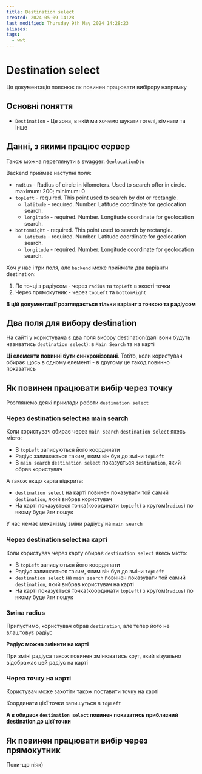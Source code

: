```yaml
---
title: Destination select
created: 2024-05-09 14:28
last modified: Thursday 9th May 2024 14:28:23
aliases: 
tags:
  - wwt
---
```

# Destination select

Ця документація пояснює як повинен працювати вибірору напрямку

## Основні поняття

- `Destination` - Це зона, в якій ми хочемо шукати готелі, кімнати та інше

## Данні, з якими працює сервер

Також можна переглянути в swagger: `GeolocationDto`

Backend приймає наступні поля:
- `radius` - Radius of circle in kilometers. Used to search offer in circle. maximum: 200; minimum: 0
- `topLeft` - required. This point used to search by dot or rectangle.
	- `latitude` - required. Number. Latitude coordinate for geolocation search.
	- `longitude` - required. Number. Longitude coordinate for geolocation search.
- `bottomRight` - required. This point used to search by rectangle.
	- `latitude` - required. Number. Latitude coordinate for geolocation search.
	- `longitude` - required. Number. Longitude coordinate for geolocation search.

Хоч у нас і три поля, але `backend` може приймати два варіанти destination:
1. По точці з радіусом - через `radius` та `topLeft` в якості точки
2. Через прямокутник - через `topLeft` та `bottomRight`

**В цій документації розглядається тільки варіант з точкою та радіусом**

## Два поля для вибору destination

На сайті у користувача є два поля вибору destination(далі вони будуть називатись `destination select`): в `Main Search` та на карті

**Ці елементи повинні бути синхронізовані**. Тобто, коли користувач обирає щось в одному елементі - в другому це такод повинно показатись

## Як повинен працювати вибір через точку

Розглянемо деякі приклади роботи `destination select`

### Через destination select на main search

Коли користувач обирає через `main search` `destination select` якесь місто:
- В `topLeft` записуються його координати
- Радіус залишається таким, яким він був до зміни `topLeft`
- В `main search` `destination select` показується `destination`, який обрав користувач

А також якщо карта відкрита:
- `destination select` на карті повинен показувати той самий `destination`, який вибрав користувач
- На карті показується точка(координати `topLeft`) з кругом(`radius`) по якому буде йти пошук

У нас немає механізму зміни радіусу на `main search`

### Через destination select на карті

Коли користувач через карту обирає `destination select` якесь місто:
- В `topLeft` записуються його координати
- Радіус залишається таким, яким він був до зміни `topLeft`
- `destination select` на `main search` повинен показувати той самий `destination`, який вибрав користувач на карті
- На карті показується точка(координати `topLeft`) з кругом(`radius`) по якому буде йти пошук

### Зміна radius

Припустимо, користувач обрав `destination`, але тепер його не влаштовує радіус

**Радіус можна змінити на карті**

При зміні радіуса також повинен змінюватись круг, який візуально відображає цей радіус на карті

### Через точку на карті

Користувач може захотіти також поставити точку на карті

Координати цієї точки запишуться в `topLeft`

**А в обидвох `destination select` повинен показатись приблизний destination до цієї точки**

## Як повинен працювати вибір через прямокутник

Поки-що ніяк)